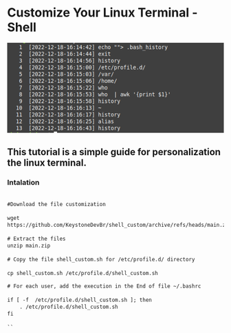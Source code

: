 # Customize Your Linux Terminal - Shell

![](./history.png)


## This tutorial is a simple guide for personalization the linux terminal.

### Intalation

```

#Download the file customization

wget https://github.com/KeystoneDevBr/shell_custom/archive/refs/heads/main.zip

# Extract the files
unzip main.zip

# Copy the file shell_custom.sh for /etc/profile.d/ directory

cp shell_custom.sh /etc/profile.d/shell_custom.sh

```

```
# For each user, add the execution in the End of file ~/.bashrc

if [ -f  /etc/profile.d/shell_custom.sh ]; then
    . /etc/profile.d/shell_custom.sh
fi

``
